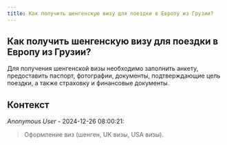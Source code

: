 ```yaml
---
title: Как получить шенгенскую визу для поездки в Европу из Грузии?
---
```


## Как получить шенгенскую визу для поездки в Европу из Грузии?

Для получения шенгенской визы необходимо заполнить анкету, предоставить паспорт, фотографии, документы, подтверждающие цель поездки, а также страховку и финансовые документы.

## Контекст

_Anonymous User_ - 2024-12-26 08:00:21:

> Оформление виз (шенген, UK визы, USA визы).
